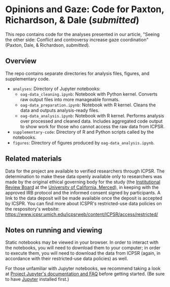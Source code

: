# Opinions and Gaze: Code for Paxton, Richardson, & Dale (*submitted*)

This repo contains code for the analyses presented in our article, "Seeing the
other side: Conflict and controversy increase gaze coordination" (Paxton, Dale,
& Richardson, *submitted*).

## Overview

The repo contains separate directories for analysis files, figures, and
supplementary code.

* `analyses`: Directory of Jupyter notebooks:
    * `oag-data_cleaning.ipynb`: Notebook with Python kernel. Converts raw
      output files into more manageable formats.
    * `oag-data_preparation.ipynb`: Notebook with R kernel. Cleans the data
      and outputs analysis-ready files.
    * `oag-data_analysis.ipynb`: Notebook with R kernel. Performs analysis over
      processed and cleaned data. Includes aggregated code output to show
      work for those who cannot access the raw data from ICPSR.
* `supplementary-code`: Directory of R and Python scripts called by the
  notebooks.
* `figures`: Directory of figures produced by `oag-data_analysis.ipynb`.

## Related materials

Data for the project are available to verified researchers through ICPSR. The
determination to make these data openly available only to researchers was made
by the original ethical governing body for the study (the [Institutional
Review Board](http://rci.ucmerced.edu/irb) at the [University of California,
Merced](https://www.ucmerced.edu/)), in keeping with the approved IRB protocol
and the informed consent signed by participants. A link to the data deposit
will be made available once the deposit is accepted by ICSPR. You can find more
about ICSPR's restricted-use data policies on the respository's website:
https://www.icpsr.umich.edu/icpsrweb/content/ICPSR/access/restricted/

## Notes on running and viewing

Static notebooks may be viewed in your browser. In order to interact with the
notebooks, you will need to download them to your computer; in order to execute
them, you will need to download the data from ICPSR (again, in accordance with
their restricted-use data policies) as well.

For those unfamiliar with Jupyter notebooks, we recommend taking a look at
[Project Jupyter's documentation and FAQ](https://jupyter.readthedocs.io/en/latest/running.html#running) before getting started. (Be sure to have [Jupyter](http://jupyter.org/install)
installed first.)

